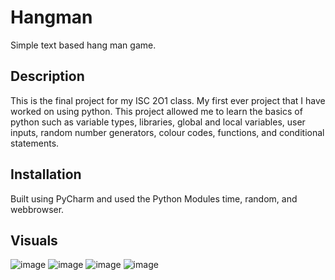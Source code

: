 # Hangman
Simple text based hang man game.

## Description
This is the final project for my ISC 2O1 class. My first ever project that I have worked on using python. This project allowed me to learn the basics of python such as variable types, libraries, global and local variables, user inputs, random number generators, colour codes, functions, and conditional statements.

## Installation
Built using PyCharm and used the Python Modules time, random, and webbrowser.

## Visuals
![image](https://user-images.githubusercontent.com/96497560/147515175-b9a9b633-872b-4ceb-a567-e96d9db9fddf.png)
![image](https://user-images.githubusercontent.com/96497560/147515188-b8b836ad-1cc9-4d16-92e9-4b50fdead2a1.png)
![image](https://user-images.githubusercontent.com/96497560/147515199-3e28777b-3daf-46b0-8d7e-f569a1ab1422.png)
![image](https://user-images.githubusercontent.com/96497560/147515207-fd433c71-7950-4fc4-95a9-41a941a274ca.png)
